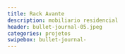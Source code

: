 ```yaml
---
title: Rack Avante
description: mobiliario residencial
header: bullet-journal-05.jpeg 
categories: projetos
swipebox: bullet-journal- 
---
```

